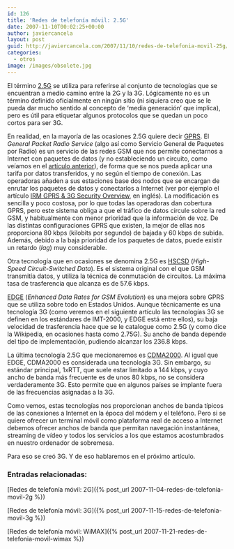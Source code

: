 ```yaml
---
id: 126
title: 'Redes de telefonía móvil: 2.5G'
date: 2007-11-10T00:02:25+00:00
author: javiercancela
layout: post
guid: http://javiercancela.com/2007/11/10/redes-de-telefonia-movil-25g/
categories:
  - otros
image: /images/obsolete.jpg
---
```

El término [2.5G](http://en.wikipedia.org/wiki/2.5G "2.5G") se utiliza para referirse al conjunto de tecnologías que se encuentran a medio camino entre la 2G y la 3G. Lógicamente no es un término definido oficialmente en ningún sitio (ni siquiera creo que se le pueda dar mucho sentido al concepto de &#8216;media generación&#8217; que implica), pero es útil para etiquetar algunos protocolos que se quedan un poco cortos para ser 3G.

En realidad, en la mayoría de las ocasiones 2.5G quiere decir [GPRS](http://es.wikipedia.org/wiki/General_Packet_Radio_Service "General Packet Radio Service"). El _General Packet Radio Service_ (algo así como Servicio General de Paquetes por Radio) es un servicio de las redes GSM que nos permite conectarnos a Internet con paquetes de datos (y no estableciendo un circuito, como veíamos en el [artículo anterior](http://javiercancela.com/2007/11/04/redes-de-telefonia-movil-2g/ "2G")), de forma que se nos pueda aplicar una tarifa por datos transferidos, y no según el tiempo de conexión. Las operadoras añaden a sus estaciones base dos nodos que se encargan de enrutar los paquetes de datos y conectarlos a Internet (ver por ejemplo el artículo [IRM GPRS & 3G Security Overview](http://www.irmplc.com/index.php/74-IRM-GPRS-&-3G-Security-Overview "IRM GPRS & 3G Security Overview"), en inglés). La modificación es sencilla y poco costosa, por lo que todas las operadoras dan cobertura GPRS, pero este sistema obliga a que el tráfico de datos circule sobre la red GSM, y habitualmente con menor prioridad que la información de voz. De las distintas configuraciones GPRS que existen, la mejor de ellas nos proporciona 80 kbps (kilobits por segundo) de bajada y 60 kbps de subida. Además, debido a la baja prioridad de los paquetes de datos, puede existir un retardo (_lag_) muy considerable.

Otra tecnología que en ocasiones se denomina 2.5G es [HSCSD](http://en.wikipedia.org/wiki/High-Speed_Circuit-Switched_Data "High-Speed Circuit-Switched Data") (_High-Speed Circuit-Switched Data_). Es el sistema original con el que GSM transmitía datos, y utiliza la técnica de conmutación de circuitos. La máxima tasa de trasferencia que alcanza es de 57.6 kbps.

[EDGE](http://en.wikipedia.org/wiki/Enhanced_Data_Rates_for_GSM_Evolution "Enhanced Data Rates for GSM Evolution") (_Enhanced Data Rates for GSM Evolution_) es una mejora sobre GPRS que se utiliza sobre todo en Estados Unidos. Aunque técnicamente es una tecnología 3G (como veremos en el siguiente artículo las tecnologías 3G se definen en los estándares de IMT-2000, y EDGE está entre ellos), su baja velocidad de trasferencia hace que se le catalogue como 2.5G (y como dice la Wikipedia, en ocasiones hasta como 2.75G). Su ancho de banda depende del tipo de implementación, pudiendo alcanzar los 236.8 kbps.

La última tecnología 2.5G que mecionaremos es [CDMA2000](http://en.wikipedia.org/wiki/CDMA2000 "CDMA2000"). Al igual que EDGE, CDMA2000 es considerada una tecnología 3G. Sin embargo, su estándar principal, 1xRTT, que suele estar limitado a 144 kbps, y cuyo ancho de banda más frecuente es de unos 80 kbps, no se considera verdaderamente 3G. Esto permite que en algunos países se implante fuera de las frecuencias asignadas a la 3G.

Como vemos, estas tecnologías nos proporcionan anchos de banda típicos de las conexiones a Internet en la época del módem y el teléfono. Pero si se quiere ofrecer un terminal móvil como plataforma real de acceso a Internet debemos ofrecer anchos de banda que permitan navegación instantánea, streaming de vídeo y todos los servicios a los que estamos acostumbrados en nuestro ordenador de sobremesa.

Para eso se creó 3G. Y de eso hablaremos en el próximo artículo.

### Entradas relacionadas:

[Redes de telefonía móvil: 2G]({% post_url 2007-11-04-redes-de-telefonia-movil-2g %})

[Redes de telefonía móvil: 3G]({% post_url 2007-11-15-redes-de-telefonia-movil-3g %})
  
[Redes de telefonía móvil: WiMAX]({% post_url 2007-11-21-redes-de-telefonia-movil-wimax %})